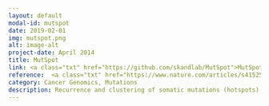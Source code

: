 ```yaml
---
layout: default
modal-id: mutspot
date: 2019-02-01
img: mutspot.png
alt: image-alt
project-date: April 2014
title: MutSpot
link: <a class="txt" href="https://github.com/skandlab/MutSpot">MutSpot</a>
reference:  <a class="txt" href="https://www.nature.com/articles/s41525-020-0133-4">Guo et al. 2020</a>
category: Cancer Genomics, Mutations
description: Recurrence and clustering of somatic mutations (hotspots) in cancer genomes may indicate positive selection and involvement in tumorigenesis. MutSpot performs genome-wide inference of mutation hotspots in non-coding and regulatory DNA of cancer genomes. MutSpot performs feature selection across hundreds of epigenetic and sequence features followed by estimation of position- and patient-specific background somatic mutation probabilities. MutSpot is user-friendly, works on a standard workstation, and scales to thousands of cancer genomes. See <a class="txt" href="https://www.nature.com/articles/s41525-020-0133-4">Guo et al. 2020</a>.
---
```

